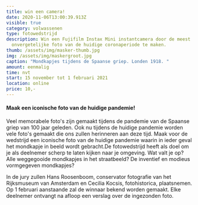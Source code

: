 ```yaml
---
title: win een camera!
date: 2020-11-06T13:00:39.913Z
visible: true
category: volwassenen
type: fotowedstrijd
description: Win een Fujifilm Instax Mini instantcamera door de meest
  onvergetelijke foto van de huidige coronaperiode te maken.
thumb: /assets/img/masker-thumb.jpg
img: /assets/img/maskergroot.jpg
caption: "Mondkapjes tijdens de Spaanse griep. Londen 1918. "
amount: eenmalig
time: nvt
start: 15 november tot 1 februari 2021
location: online
price: 10,-
---
```

#### Maak een iconische foto van de huidige pandemie!

Veel memorabele foto's zijn gemaakt tijdens de pandemie van de Spaanse griep van 100 jaar geleden. Ook nu tijdens de huidige pandemie worden vele foto's gemaakt die ons zullen herinneren aan deze tijd. Maak voor de wedstrijd een iconische foto van de huidige pandemie waarin in ieder geval het mondkapje in beeld wordt gebracht.De fotowedstrijd heeft als doel om je als deelnemer scherp te laten kijken naar je omgeving. Wat valt je op? Alle weggegooide mondkapjes in het straatbeeld? De inventief en modieus vormgegeven mondkapjes? 

In de jury zullen Hans Roosenboom, conservator fotografie van het Rijksmuseum van Amsterdam en Cecilia Kocsis, fotohistorica, plaatsnemen.  Op 1 februari aanstaande zal de winnaar bekend worden gemaakt. Elke deelnemer ontvangt na afloop een verslag over de ingezonden foto.